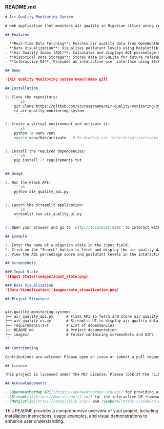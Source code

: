 
### README.md

```markdown
# Air Quality Monitoring System

A web application that monitors air quality in Nigerian cities using real-time data from the OpenWeatherMap API. It provides detailed insights into various pollutants, calculates an AQI percentage score, and visualizes data with Streamlit, Matplotlib, and Seaborn. Data is stored in SQLite for historical analysis.

## Features

- **Real-Time Data Fetching**: Fetches air quality data from OpenWeatherMap API.
- **Data Visualization**: Visualizes pollutant levels using Matplotlib and Seaborn.
- **Air Quality Index (AQI)**: Calculates and displays AQI percentage score.
- **Historical Data Storage**: Stores data in SQLite for future reference.
- **Interactive UI**: Provides an interactive user interface using Streamlit.

## Demo

![Air Quality Monitoring System Demo](demo.gif)

## Installation

1. Clone the repository:
    ```sh
    git clone https://github.com/yourusername/air-quality-monitoring-system.git
    cd air-quality-monitoring-system
    ```

2. Create a virtual environment and activate it:
    ```sh
    python -m venv venv
    source venv/bin/activate   # On Windows use `venv\Scripts\activate`
    ```

3. Install the required dependencies:
    ```sh
    pip install -r requirements.txt
    ```

## Usage

1. Run the Flask API:
    ```sh
    python air_quality_api.py
    ```

2. Launch the Streamlit application:
    ```sh
    streamlit run air_quality_ui.py
    ```

3. Open your browser and go to `http://localhost:8501` to interact with the application.

## Example

1. Enter the name of a Nigerian state in the input field.
2. Click on the "Search" button to fetch and display the air quality data.
3. View the AQI percentage score and pollutant levels in the interactive charts.

## Screenshots

### Input State
![Input State](images/input_state.png)

### Data Visualization
![Data Visualization](images/data_visualization.png)

## Project Structure


air-quality-monitoring-system/
├── air_quality_api.py      # Flask API to fetch and store air quality data
├── air_quality_ui.py       # Streamlit UI to display air quality data
├── requirements.txt        # List of dependencies
├── README.md               # Project documentation
└── images/                 # Folder containing screenshots and GIFs
``

## Contributing

Contributions are welcome! Please open an issue or submit a pull request for improvements or bug fixes.

## License

This project is licensed under the MIT License. Please look at the [LICENSE](LICENSE) file for details.

## Acknowledgements

- [OpenWeatherMap API](https://openweathermap.org/api) for providing air quality data.
- [Streamlit](https://www.streamlit.io/) for the interactive UI framework.
- [Matplotlib](https://matplotlib.org/) and [Seaborn](https://seaborn.pydata.org/) for data visualization.

```


This README provides a comprehensive overview of your project, including installation instructions, usage examples, and visual demonstrations to enhance user understanding.
